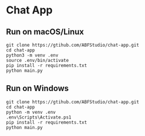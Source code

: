 # Chat App
## Run on macOS/Linux
```console
git clone https://gtihub.com/ABFStudio/chat-app.git
cd chat-app
python3 -m venv .env
source .env/bin/activate
pip install -r requirements.txt
python main.py
```

## Run on Windows
```console
git clone https://gtihub.com/ABFStudio/chat-app.git
cd chat-app
python -m venv .env
.env\Scripts\Activate.ps1
pip install -r requirements.txt
python main.py
```